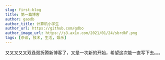 ```yaml
---
slug: first-blog
title: 第一篇博客
author: gaodb
author_title: 计算机小学生
author_url: https://github.com/gdbo
author_image_url: https://s3.ax1x.com/2021/01/24/sbrdkF.png
tags: [杂谈, 技术, 生活, 娱乐]
---
```


又又又又又双叒叕折腾新博客了，又是一次新的开始，希望这次能一直写下去。。。
